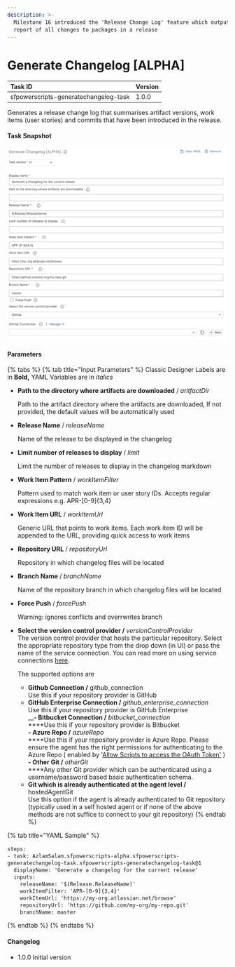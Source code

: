 ```yaml
---
description: >-
  Milestone 16 introduced the 'Release Change Log' feature which outputs a
  report of all changes to packages in a release
---
```


# Generate Changelog \[ALPHA\]

| Task ID | Version |
| :--- | :--- |
| ​sfpowerscripts-generatechangelog-task | ​1.0.0 |

Generates a release change log that summarises artifact versions, work items \(user stories\) and commits that have been introduced in the release. 

#### 

#### Task Snapshot

![](../../../.gitbook/assets/generatechangelog.png)

#### Parameters

{% tabs %}
{% tab title="Input Parameters" %}
Classic Designer Labels are in **Bold,**  YAML Variables are in _italics_

* **Path to the directory where artifacts are downloaded** / _aritfactDir_

  Path to the artifact directory where the artifacts are downloaded, If not provided, the default values will be automatically used

* **Release Name** / _releaseName_

  Name of the release to be displayed in the changelog

* **Limit number of releases to display** / _limit_

  Limit the number of releases to display in the changelog markdown

* **Work Item Pattern** / _workItemFilter_

  Pattern used to match work item or user story IDs. Accepts regular expressions e.g. APR-\[0-9\]{3,4}

* **Work Item URL** / _workItemUrl_

  Generic URL that points to work items. Each work item ID will be appended to the URL, providing quick access to work items

* **Repository URL** / _repositoryUrl_

  Repository in which changelog files will be located

* **Branch Name** / _branchName_

  Name of the repository branch in which changelog files will be located

* **Force Push** / _forcePush_

  Warning: ignores conflicts and overrwrites branch

* **Select the version control provider /** _versionControlProvider_  
  The version control provider that hosts the particular repository. Select the appropriate repository type from the drop down \(in UI\) or pass the name of the service connection. You can read more on using service connections  [here](https://docs.microsoft.com/en-us/azure/devops/pipelines/library/service-endpoints?view=azure-devops&tabs=yaml).

  
  The supported options are    
  
  -  **Github Connection /** github\_connection  
    Use this if your repository  provider is GitHub  
  -  **GitHub Enterprise Connection /** _github\_enterprise\_connection_   
     Use this if your repository provider is GitHub Enterprise  
  __**- Bitbucket Connection /** _bitbucket\_connection_  
     ****Use this if your repository provider is Bitbucket  
  **- Azure Repo /** _azureRepo_  
   ****Use this if your repository provider is Azure Repo. Please ensure the agent has the right permissions for authenticating to the Azure Repo \( enabled by  '[Allow Scripts to access the OAuth Token'](https://docs.microsoft.com/en-us/azure/devops/pipelines/build/options?view=azure-devops#allow-scripts-to-access-the-oauth-token) \)  
  **- Other Git /** _otherGit_  
   ****Any other Git provider which can be authenticated using a username/password based basic authentication schema.  
  - **Git which is already authenticated at the agent level /** hostedAgentGit  
  Use this option if the agent is already authenticated to Git repository \(typically used in a self hosted agent or if none of the above methods are not suffice to connect to your git repository\)
{% endtab %}

{% tab title="YAML Sample" %}
```text
steps:
- task: AzlamSalam.sfpowerscripts-alpha.sfpowerscripts-generatechangelog-task.sfpowerscripts-generatechangelog-task@1
  displayName: 'Generate a changelog for the current release'
  inputs:
    releaseName: '$(Release.ReleaseName)'
    workItemFilter: 'APR-[0-9]{3,4}'
    workItemUrl: 'https://my-org.atlassian.net/browse'
    repositoryUrl: 'https://github.com/my-org/my-repo.git'
    branchName: master
```
{% endtab %}
{% endtabs %}

#### Changelog

* 1.0.0 Initial version

